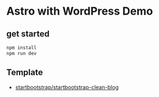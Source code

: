 # Astro with WordPress Demo

## get started

```bash
npm install
npm run dev
```

## Template

* [startbootstrap/startbootstrap-clean-blog](https://github.com/startbootstrap/startbootstrap-clean-blog)
